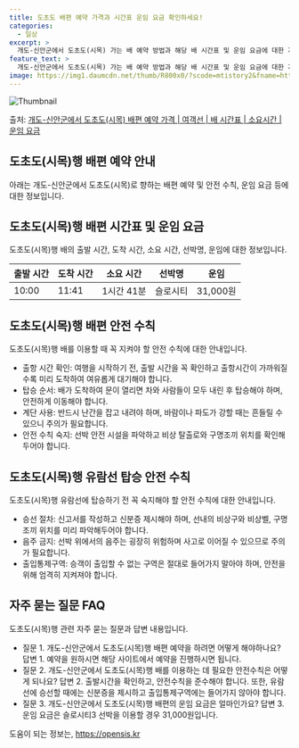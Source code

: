```yaml
---
title: 도초도 배편 예약 가격과 시간표 운임 요금 확인하세요!
categories:
  - 일상
excerpt: >
  개도-신안군에서 도초도(시목) 가는 배 예약 방법과 해당 배 시간표 및 운임 요금에 대한 가격 정보를 안내 드리겠습니다. 안전하고 재밋는 도초도(시목)행 여행을 위해 아래 정보 참고하시기 바랍니다. 도초도(시목)행 배편 예약하기 👈 클릭개도-신안군에서 도초도(시목)행 배 시간표출발 시간도착 시간소요 시간선박명요금10:0011:411시간 41분슬로시티31,000원도초도(시목)행 배편 예약하기 👈 클릭개도-신안군에서 도초도(시목)행 여객선 탑승 시 이용수칙개도-신안군에서 도초도(시목)행 배를 이용할 때 꼭 지켜야 할 안전 수칙에 대해 알아봅시다. 1) 출항 시간 확인 여행을 시작하기 전, 출발 시간을 꼭 확인하세요. 출항시간이 가까워질수록 혼잡할 수 있으므로 미리 도착하여 여유롭게 대기해야 합니다. 2) 탑..
feature_text: >
  개도-신안군에서 도초도(시목) 가는 배 예약 방법과 해당 배 시간표 및 운임 요금에 대한 가격 정보를 안내 드리겠습니다. 안전하고 재밋는 도초도(시목)행 여행을 위해 아래 정보 참고하시기 바랍니다. 도초도(시목)행 배편 예약하기 👈 클릭개도-신안군에서 도초도(시목)행 배 시간표출발 시간도착 시간소요 시간선박명요금10:0011:411시간 41분슬로시티31,000원도초도(시목)행 배편 예약하기 👈 클릭개도-신안군에서 도초도(시목)행 여객선 탑승 시 이용수칙개도-신안군에서 도초도(시목)행 배를 이용할 때 꼭 지켜야 할 안전 수칙에 대해 알아봅시다. 1) 출항 시간 확인 여행을 시작하기 전, 출발 시간을 꼭 확인하세요. 출항시간이 가까워질수록 혼잡할 수 있으므로 미리 도착하여 여유롭게 대기해야 합니다. 2) 탑..
image: https://img1.daumcdn.net/thumb/R800x0/?scode=mtistory2&fname=https%3A%2F%2Fblog.kakaocdn.net%2Fdn%2F2tRdZ%2FbtsHDJBj1S4%2F3oXzzf4ENpKgfpJUgYEaZ1%2Fimg.webp
---
```


![Thumbnail](https://img1.daumcdn.net/thumb/R800x0/?scode=mtistory2&fname=https%3A%2F%2Fblog.kakaocdn.net%2Fdn%2F2tRdZ%2FbtsHDJBj1S4%2F3oXzzf4ENpKgfpJUgYEaZ1%2Fimg.webp)

<p>출처: <a href="https://opensis.kr/entry/%EA%B0%9C%EB%8F%84-%EC%8B%A0%EC%95%88%EA%B5%B0%EC%97%90%EC%84%9C-%EB%8F%84%EC%B4%88%EB%8F%84%EC%8B%9C%EB%AA%A9-%EB%B0%B0%ED%8E%B8-%EC%98%88%EC%95%BD-%EA%B0%80%EA%B2%A9-%EC%97%AC%EA%B0%9D%EC%84%A0-%EB%B0%B0-%EC%8B%9C%EA%B0%84%ED%91%9C-%EC%86%8C%EC%9A%94%EC%8B%9C%EA%B0%84-%EC%9A%B4%EC%9E%84-%EC%9A%94%EA%B8%88" rel="dofollow">개도-신안군에서 도초도(시목) 배편 예약 가격 | 여객선 | 배 시간표 | 소요시간 | 운임 요금</a> </p>

## 도초도(시목)행 배편 예약 안내

아래는 개도-신안군에서 도초도(시목)로 향하는 배편 예약 및 안전 수칙, 운임 요금 등에 대한 정보입니다.



## 도초도(시목)행 배편 시간표 및 운임 요금

도초도(시목)행 배의 출발 시간, 도착 시간, 소요 시간, 선박명, 운임에 대한 정보입니다.

**출발 시간** | **도착 시간** | **소요 시간** | **선박명** | **운임**  
---|---|---|---|---  
10:00 | 11:41 | 1시간 41분 | 슬로시티 | 31,000원  
  


## 도초도(시목)행 배편 안전 수칙

도초도(시목)행 배를 이용할 때 꼭 지켜야 할 안전 수칙에 대한 안내입니다.

  * 출항 시간 확인: 여행을 시작하기 전, 출발 시간을 꼭 확인하고 출항시간이 가까워질수록 미리 도착하여 여유롭게 대기해야 합니다.
  * 탑승 순서: 배가 도착하여 문이 열리면 차와 사람들이 모두 내린 후 탑승해야 하며, 안전하게 이동해야 합니다.
  * 계단 사용: 반드시 난간을 잡고 내려야 하며, 바람이나 파도가 강할 때는 흔들릴 수 있으니 주의가 필요합니다.
  * 안전 수칙 숙지: 선박 안전 시설을 파악하고 비상 탈출로와 구명조끼 위치를 확인해두어야 합니다.



## 도초도(시목)행 유람선 탑승 안전 수칙

도초도(시목)행 유람선에 탑승하기 전 꼭 숙지해야 할 안전 수칙에 대한 안내입니다.

  * 승선 절차: 신고서를 작성하고 신분증 제시해야 하며, 선내의 비상구와 비상벨, 구명조끼 위치를 미리 파악해두어야 합니다.
  * 음주 금지: 선박 위에서의 음주는 굉장히 위험하며 사고로 이어질 수 있으므로 주의가 필요합니다.
  * 출입통제구역: 승객이 출입할 수 없는 구역은 절대로 들어가지 말아야 하며, 안전을 위해 엄격히 지켜져야 합니다.



## 자주 묻는 질문 FAQ

도초도(시목)행 관련 자주 묻는 질문과 답변 내용입니다.

  * 질문 1. 개도-신안군에서 도초도(시목)행 배편 예약을 하려면 어떻게 해야하나요? 답변 1. 예약을 원하시면 해당 사이트에서 예약을 진행하시면 됩니다.
  * 질문 2. 개도-신안군에서 도초도(시목)행 배를 이용하는 데 필요한 안전수칙은 어떻게 되나요? 답변 2. 출발시간을 확인하고, 안전수칙을 준수해야 합니다. 또한, 유람선에 승선할 때에는 신분증을 제시하고 출입통제구역에는 들어가지 않아야 합니다.
  * 질문 3. 개도-신안군에서 도초도(시목)행 배편의 운임 요금은 얼마인가요? 답변 3. 운임 요금은 슬로시티3 선박을 이용할 경우 31,000원입니다.



 

도움이 되는 정보는, <a href="https://opensis.kr" rel="dofollow">https://opensis.kr</a>


